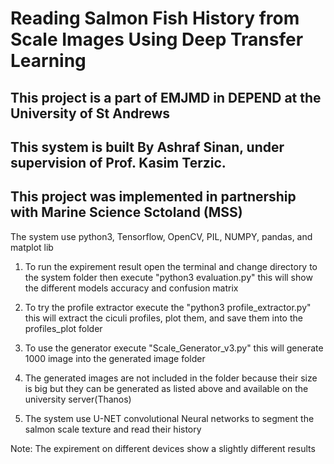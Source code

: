 # Reading Salmon Fish History from Scale Images Using Deep Transfer Learning
## This project is a part of EMJMD in DEPEND at the University of St Andrews
## This system is built By Ashraf Sinan, under supervision of Prof. Kasim Terzic.
## This project was implemented in partnership with Marine Science Sctoland (MSS)

The system use python3, Tensorflow, OpenCV, PIL, NUMPY, pandas, and matplot lib

1. To run the expirement result open the terminal and change directory to the system folder then execute "python3 evaluation.py" this will show the different models accuracy and confusion matrix

2. To try the profile extractor execute the "python3 profile_extractor.py" this will extract the ciculi profiles, plot them, and save them into the profiles_plot folder
3. To use the generator execute "Scale_Generator_v3.py" this will generate 1000 image into the generated image folder
4. The generated images are not included in the folder because their size is big but they can be generated as listed above and available on the university server(Thanos)
5. The system use U-NET convolutional Neural networks to segment the salmon scale texture and read their history


Note: 
The expirement on different devices show a slightly different results
